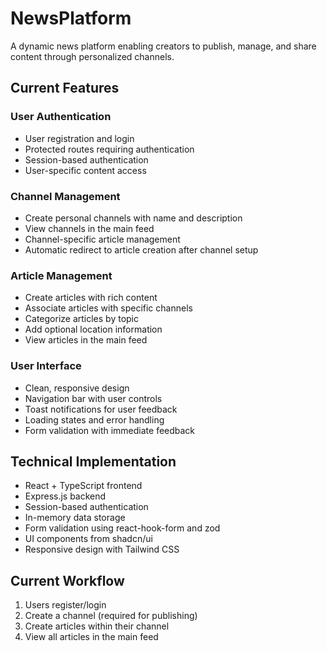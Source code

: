 # NewsPlatform

A dynamic news platform enabling creators to publish, manage, and share content through personalized channels.

## Current Features

### User Authentication
- User registration and login
- Protected routes requiring authentication
- Session-based authentication
- User-specific content access

### Channel Management
- Create personal channels with name and description
- View channels in the main feed
- Channel-specific article management
- Automatic redirect to article creation after channel setup

### Article Management
- Create articles with rich content
- Associate articles with specific channels
- Categorize articles by topic
- Add optional location information
- View articles in the main feed

### User Interface
- Clean, responsive design
- Navigation bar with user controls
- Toast notifications for user feedback
- Loading states and error handling
- Form validation with immediate feedback

## Technical Implementation
- React + TypeScript frontend
- Express.js backend
- Session-based authentication
- In-memory data storage
- Form validation using react-hook-form and zod
- UI components from shadcn/ui
- Responsive design with Tailwind CSS

## Current Workflow
1. Users register/login
2. Create a channel (required for publishing)
3. Create articles within their channel
4. View all articles in the main feed
